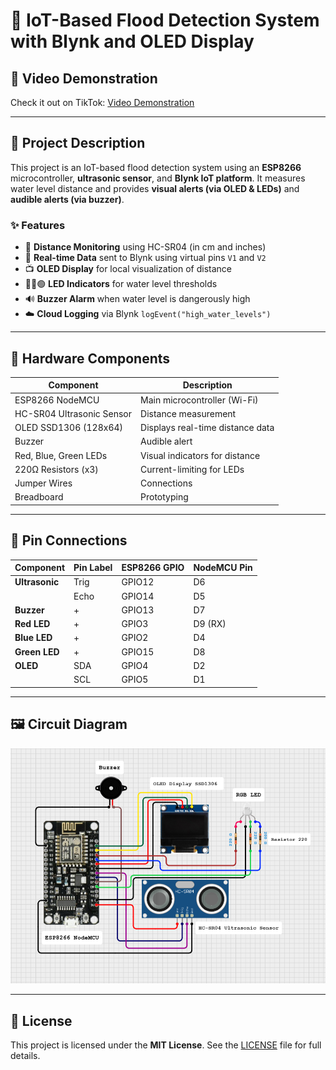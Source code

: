 # 🚨 IoT-Based Flood Detection System with Blynk and OLED Display

## 🎥 Video Demonstration

Check it out on TikTok: [Video Demonstration](https://www.tiktok.com/@qubits.io/video/7530842254420774162?is_from_webapp=1&sender_device=pc&web_id=7491002461630400008)

---

## 📖 Project Description

This project is an IoT-based flood detection system using an **ESP8266** microcontroller, **ultrasonic sensor**, and **Blynk IoT platform**. It measures water level distance and provides **visual alerts (via OLED & LEDs)** and **audible alerts (via buzzer)**.

### ✨ Features

- 📏 **Distance Monitoring** using HC-SR04 (in cm and inches)
- 📱 **Real-time Data** sent to Blynk using virtual pins `V1` and `V2`
- 📺 **OLED Display** for local visualization of distance
- 🔴🔵🟢 **LED Indicators** for water level thresholds
- 🔊 **Buzzer Alarm** when water level is dangerously high
- ☁️ **Cloud Logging** via Blynk `logEvent("high_water_levels")`

---

## 🧰 Hardware Components

| Component                | Description                        |
|--------------------------|------------------------------------|
| ESP8266 NodeMCU          | Main microcontroller (Wi-Fi)       |
| HC-SR04 Ultrasonic Sensor| Distance measurement               |
| OLED SSD1306 (128x64)    | Displays real-time distance data   |
| Buzzer                   | Audible alert                      |
| Red, Blue, Green LEDs    | Visual indicators for distance     |
| 220Ω Resistors (x3)      | Current-limiting for LEDs          |
| Jumper Wires             | Connections                        |
| Breadboard               | Prototyping                        |

---

## 🔌 Pin Connections

| Component      | Pin Label | ESP8266 GPIO | NodeMCU Pin |
|----------------|-----------|--------------|-------------|
| **Ultrasonic** | Trig      | GPIO12       | D6          |
|                | Echo      | GPIO14       | D5          |
| **Buzzer**     | +         | GPIO13       | D7          |
| **Red LED**    | +         | GPIO3        | D9 (RX)     |
| **Blue LED**   | +         | GPIO2        | D4          |
| **Green LED**  | +         | GPIO15       | D8          |
| **OLED**       | SDA       | GPIO4        | D2          |
|                | SCL       | GPIO5        | D1          |

---

## 🖼️ Circuit Diagram

![Circuit Diagram](image.png)


---

## 📜 License

This project is licensed under the **MIT License**. See the [LICENSE](LICENSE) file for full details.
